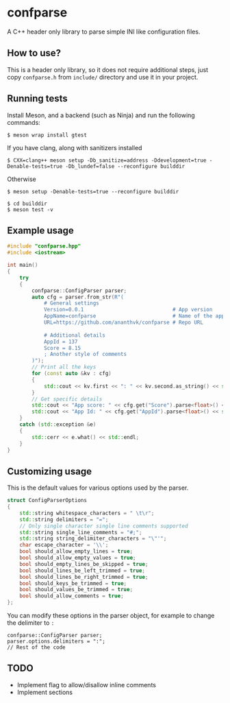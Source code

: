 # confparse
A C++ header only library to parse simple INI like configuration files.

## How to use?
This is a header only library, so it does not require additional steps, just copy `confparse.h` from `include/` directory and use it in your project.

## Running tests
Install Meson, and a backend (such as Ninja) and run the following commands:

```
$ meson wrap install gtest
```

If you have clang, along with sanitizers installed
```
$ CXX=clang++ meson setup -Db_sanitize=address -Ddevelopment=true -Denable-tests=true -Db_lundef=false --reconfigure builddir
```

Otherwise
```
$ meson setup -Denable-tests=true --reconfigure builddir
```

```
$ cd builddir
$ meson test -v
```

## Example usage

```cpp
#include "confparse.hpp"
#include <iostream>

int main()
{
    try
    {
        confparse::ConfigParser parser;
        auto cfg = parser.from_str(R"(
            # General settings
            Version=0.0.1                             # App version
            AppName=confparse                         # Name of the app
            URL=https://github.com/ananthvk/confparse # Repo URL
            
            # Additional details
            AppId = 137
            Score = 8.15
            ; Another style of comments
        )");
        // Print all the keys
        for (const auto &kv : cfg)
        {
            std::cout << kv.first << ": " << kv.second.as_string() << std::endl;
        }
        // Get specific details
        std::cout << "App score: " << cfg.get("Score").parse<float>() << std::endl;
        std::cout << "App Id: " << cfg.get("AppId").parse<float>() << std::endl;
    }
    catch (std::exception &e)
    {
        std::cerr << e.what() << std::endl;
    }
}
```

## Customizing usage
This is the default values for various options used by the parser.
```cpp
struct ConfigParserOptions
{
    std::string whitespace_characters = " \t\r";
    std::string delimiters = "=";
    // Only single character single line comments supported
    std::string single_line_comments = "#;";
    std::string string_delimiter_characters = "\"'";
    char escape_character = '\\';
    bool should_allow_empty_lines = true;
    bool should_allow_empty_values = true;
    bool should_empty_lines_be_skipped = true;
    bool should_lines_be_left_trimmed = true;
    bool should_lines_be_right_trimmed = true;
    bool should_keys_be_trimmed = true;
    bool should_values_be_trimmed = true;
    bool should_allow_comments = true;
};
```

You can modify these options in the parser object, for example to change the delimiter to `:`
```
confparse::ConfigParser parser;
parser.options.delimiters = ":";
// Rest of the code
```
## TODO
- Implement flag to allow/disallow inline comments
- Implement sections